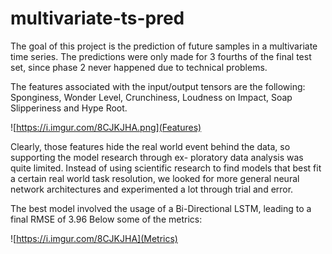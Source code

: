 # multivariate-ts-pred
The goal of this project is the prediction of future samples in a multivariate time series. The predictions were only made for 3 fourths of the final test set, since phase 2 never happened due to technical problems.


The features associated with the input/output tensors are the following: 
Sponginess, Wonder Level, Crunchiness, Loudness on Impact, Soap Slipperiness and Hype Root. 


![https://i.imgur.com/8CJKJHA.png](Features)

Clearly, those features hide the real world event behind the data, so supporting the model research through ex- ploratory data analysis was quite limited. Instead of using scientific research to find models that best fit a certain real world task resolution, we looked for more general neural network architectures and experimented a lot through trial and error.

The best model involved the usage of a Bi-Directional LSTM, leading to a final RMSE of 3.96
Below some of the metrics: 


![https://i.imgur.com/8CJKJHA](Metrics)
